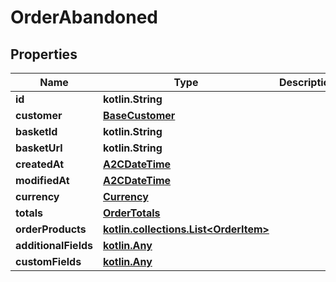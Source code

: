 
# OrderAbandoned

## Properties
| Name | Type | Description | Notes |
| ------------ | ------------- | ------------- | ------------- |
| **id** | **kotlin.String** |  |  [optional] |
| **customer** | [**BaseCustomer**](BaseCustomer.md) |  |  [optional] |
| **basketId** | **kotlin.String** |  |  [optional] |
| **basketUrl** | **kotlin.String** |  |  [optional] |
| **createdAt** | [**A2CDateTime**](A2CDateTime.md) |  |  [optional] |
| **modifiedAt** | [**A2CDateTime**](A2CDateTime.md) |  |  [optional] |
| **currency** | [**Currency**](Currency.md) |  |  [optional] |
| **totals** | [**OrderTotals**](OrderTotals.md) |  |  [optional] |
| **orderProducts** | [**kotlin.collections.List&lt;OrderItem&gt;**](OrderItem.md) |  |  [optional] |
| **additionalFields** | [**kotlin.Any**](.md) |  |  [optional] |
| **customFields** | [**kotlin.Any**](.md) |  |  [optional] |



